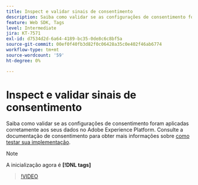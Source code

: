 ```yaml
---
title: Inspect e validar sinais de consentimento
description: Saiba como validar se as configurações de consentimento foram aplicadas corretamente aos seus dados no Adobe Experience Platform.
feature: Web SDK, Tags
level: Intermediate
jira: KT-7571
exl-id: d7534d2d-6a64-4189-bc35-0de8c6c8bf5a
source-git-commit: 00ef0f40fb3d82f0c06428a35c0e402f46ab6774
workflow-type: tm+mt
source-wordcount: '59'
ht-degree: 0%

---
```


# Inspect e validar sinais de consentimento

Saiba como validar se as configurações de consentimento foram aplicadas corretamente aos seus dados no Adobe Experience Platform. Consulte a documentação de consentimento para obter mais informações sobre [como testar sua implementação](https://experienceleague.adobe.com/docs/experience-platform/landing/governance-privacy-security/consent/adobe/overview.html?lang=en#test-implementation).

>[!NOTE]
>
> A inicialização agora é **[!DNL tags]**

>[!VIDEO](https://video.tv.adobe.com/v/332696/?learn=on)
